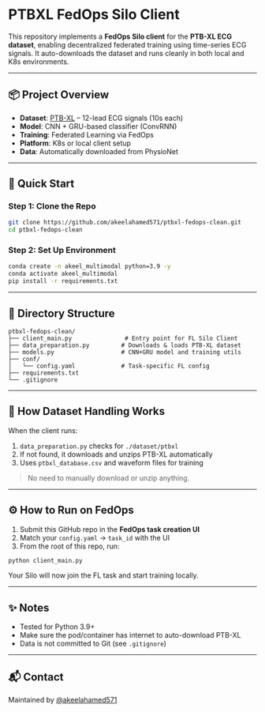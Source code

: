 # PTBXL FedOps Silo Client

This repository implements a **FedOps Silo client** for the **PTB-XL ECG dataset**, enabling decentralized federated training using time-series ECG signals. It auto-downloads the dataset and runs cleanly in both local and K8s environments.

---

## 📦 Project Overview

- **Dataset**: [PTB-XL](https://physionet.org/content/ptb-xl/1.0.1/) – 12-lead ECG signals (10s each)
- **Model**: CNN + GRU-based classifier (ConvRNN)
- **Training**: Federated Learning via FedOps
- **Platform**: K8s or local client setup
- **Data**: Automatically downloaded from PhysioNet

---

## 🚀 Quick Start

### Step 1: Clone the Repo
```bash
git clone https://github.com/akeelahamed571/ptbxl-fedops-clean.git
cd ptbxl-fedops-clean
```

### Step 2: Set Up Environment
```bash
conda create -n akeel_multimodal python=3.9 -y
conda activate akeel_multimodal
pip install -r requirements.txt
```

---

## 📂 Directory Structure

```
ptbxl-fedops-clean/
├── client_main.py               # Entry point for FL Silo Client
├── data_preparation.py         # Downloads & loads PTB-XL dataset
├── models.py                   # CNN+GRU model and training utils
├── conf/
│   └── config.yaml             # Task-specific FL config
├── requirements.txt
└── .gitignore
```

---

## 🧠 How Dataset Handling Works

When the client runs:
1. `data_preparation.py` checks for `./dataset/ptbxl`
2. If not found, it downloads and unzips PTB-XL automatically
3. Uses `ptbxl_database.csv` and waveform files for training

> No need to manually download or unzip anything.

---

## ⚙️ How to Run on FedOps

1. Submit this GitHub repo in the **FedOps task creation UI**
2. Match your `config.yaml` → `task_id` with the UI
3. From the root of this repo, run:
```bash
python client_main.py
```

Your Silo will now join the FL task and start training locally.

---

## ✨ Notes

- Tested for Python 3.9+
- Make sure the pod/container has internet to auto-download PTB-XL
- Data is not committed to Git (see `.gitignore`)

---

## 📬 Contact

Maintained by [@akeelahamed571](https://github.com/akeelahamed571)
